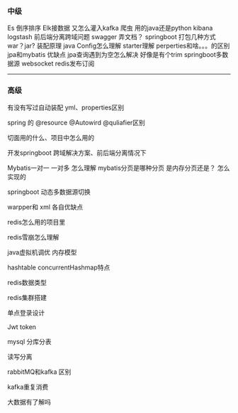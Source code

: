 ### 中级

Es 倒序排序
Elk接数据 又怎么灌入kafka
爬虫 用的java还是python
kibana logstash
前后端分离跨域问题
swagger 弄文档？
springboot
打包几种方式 war？jar?
装配原理
java Config怎么理解
starter理解
perperties和啥。。。的区别
jpa和mybatis 优缺点
jpa查询遇到为空怎么解决 好像是有个trim
springboot多数据源
websocket
redis发布订阅

---

### 高级

有没有写过自动装配
yml、properties区别

spring 的 @resource @Autowird @quliafier区别

 切面用的什么、项目中怎么用的


开发springboot 跨域解决方案、前后端分离情况下

Mybatis一对一 一对多 怎么理解
mybatis分页是哪种分页 是内存分页还是？ 怎么实现的



springboot 动态多数据源切换

 
warpper和 xml 各自优缺点




redis怎么用的项目里


redis雪崩怎么理解

 
java虚拟机调优 内存模型



 
hashtable concurrentHashmap特点


redis数据类型

 
redis集群搭建

 
单点登录设计

 
Jwt token

 
mysql 分库分表 


读写分离

 
rabbitMQ和kafka 区别

 
kafka重复消费

 
大数据有了解吗